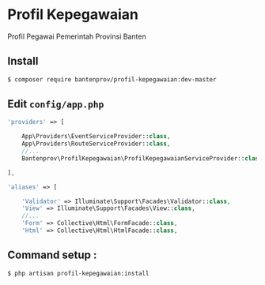 # Profil Kepegawaian
Profil Pegawai Pemerintah Provinsi Banten

## Install

```bash
$ composer require bantenprov/profil-kepegawaian:dev-master
```

## Edit `config/app.php`

```php
'providers' => [

    App\Providers\EventServiceProvider::class,
    App\Providers\RouteServiceProvider::class,
    //...
    Bantenprov\ProfilKepegawaian\ProfilKepegawaianServiceProvider::class,

],

'aliases' => [

    'Validator' => Illuminate\Support\Facades\Validator::class,
    'View' => Illuminate\Support\Facades\View::class,
    //...
    'Form' => Collective\Html\FormFacade::class,
    'Html' => Collective\Html\HtmlFacade::class,
```

## Command setup :

```bash
$ php artisan profil-kepegawaian:install
```
